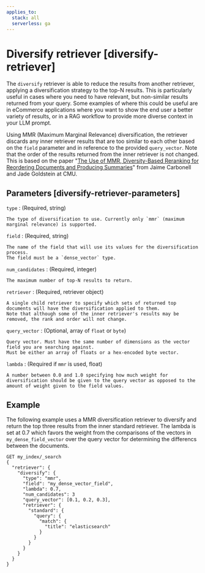 ```yaml
---
applies_to:
  stack: all
  serverless: ga
---
```


# Diversify retriever [diversify-retriever]

The `diversify` retriever is able to reduce the results from another retriever, applying a diversification strategy to the top-N results.
This is particularly useful in cases where you need to have relevant, but
non-similar results returned from your query.
Some examples of where this could be useful are in eCommerce applications where you want to show the end user a better variety of results, or in a RAG workflow to provide more diverse context in your LLM prompt.

Using MMR (Maximum Marginal Relevance) diversification, the retriever discards
any inner retriever results that are too similar to each other based on
the `field` parameter and in reference to the provided `query_vector`.
Note that the order of the results returned from the inner retriever is not changed.
This is based on the paper "[The Use of MMR, Diversity-Based Reranking for Reordering Documents and Producing Summaries](https://www.cs.cmu.edu/~jgc/publication/The_Use_MMR_Diversity_Based_LTMIR_1998.pdf)" from Jaime Carbonell and Jade Goldstein at CMU.

## Parameters [diversify-retriever-parameters]

`type`
:   (Required, string)

    The type of diversification to use. Currently only `mmr` (maximum marginal relevance) is supported.

`field`
:   (Required, string)

    The name of the field that will use its values for the diversification process.
    The field must be a `dense_vector` type.

`num_candidates`
:   (Required, integer)

    The maximum number of top-N results to return.

`retriever`
:   (Required, retriever object)

    A single child retriever to specify which sets of returned top documents will have the diversification applied to them.
    Note that although some of the inner retriever's results may be removed, the rank and order will not change.

`query_vector`
:   (Optional, array of `float` or `byte`)

    Query vector. Must have the same number of dimensions as the vector field you are searching against.
    Must be either an array of floats or a hex-encoded byte vector.

`lambda`
:   (Required if `mmr` is used, float)

    A number between 0.0 and 1.0 specifying how much weight for diversification should be given to the query vector as opposed to the amount of weight given to the field values.

## Example

The following example uses a MMR diversification retriever to diversify and
return the top three results from the inner standard retriever.
The lambda is set at 0.7 which favors the weight from the comparisons of the
vectors in `my_dense_field_vector` over the query vector for determining the
differencs between the documents.

```console
GET my_index/_search
{
  "retriever": {
    "diversify": {
      "type": "mmr",
      "field": "my_dense_vector_field",
      "lambda": 0.7,
      "num_candidates": 3
      "query_vector": [0.1, 0.2, 0.3],
      "retriever": {
        "standard": {
          "query": {
            "match": {
              "title": "elasticsearch"
            }
          }
        }
      }
    }
  }
}
```
